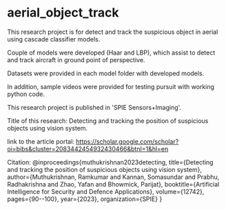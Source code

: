 # aerial_object_track
This research project is for detect and track the suspicious object in aerial using cascade classifier models.

Couple of models were developed (Haar and LBP), which assist to detect and track aircraft in ground point of perspective.

Datasets were provided in each model folder with developed models.

In addition, sample videos were provided for testing pursuit with working python code.

This research project is published in 'SPIE Sensors+Imaging'.

Title of this research: Detecting and tracking the position of suspicious objects using vision system.

link to the article portal: https://scholar.google.com/scholar?oi=bibs&cluster=2083442454932430466&btnI=1&hl=en

Citation:
@inproceedings{muthukrishnan2023detecting,
  title={Detecting and tracking the position of suspicious objects using vision system},
  author={Muthukrishnan, Ramkumar and Kannan, Somasundar and Prabhu, Radhakrishna and Zhao, Yafan and Bhowmick, Parijat},
  booktitle={Artificial Intelligence for Security and Defence Applications},
  volume={12742},
  pages={90--100},
  year={2023},
  organization={SPIE}
}

